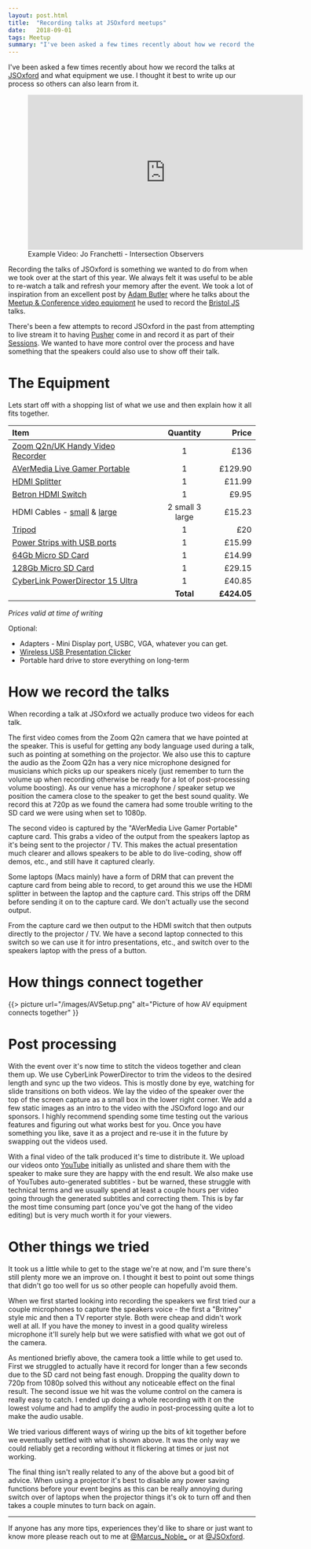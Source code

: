 ```yaml
---
layout: post.html
title:  "Recording talks at JSOxford meetups"
date:   2018-09-01
tags: Meetup
summary: "I've been asked a few times recently about how we record the talks at [JSOxford](https://jsoxford.com) and what equipment we use. I thought it best to write up our process so others can also learn from it."
---
```


I've been asked a few times recently about how we record the talks at [JSOxford](https://jsoxford.com) and what equipment we use. I thought it best to write up our process so others can also learn from it.

<figure class="center" markdown="1">
  <iframe width="560" height="315" src="https://www.youtube.com/embed/UXupD_4uM6g" frameborder="0" allow="encrypted-media" allowfullscreen></iframe>
  <figcaption>Example Video: Jo Franchetti - Intersection Observers</figcaption>
</figure>

Recording the talks of JSOxford is something we wanted to do from when we took over at the start of this year. We always felt it was useful to be able to re-watch a talk and refresh your memory after the event. We took a lot of inspiration from an excellent post by [Adam Butler](https://twitter.com/labfoo) where he talks about the [Meetup & Conference video equipment](https://lab.io/articles/2016/04/09/video-equipment/) he used to record the [Bristol JS](http://www.meetup.com/BristolJS/) talks.

There's been a few attempts to record JSOxford in the past from attempting to live stream it to having [Pusher](https://pusher.com/) come in and record it as part of their [Sessions](https://pusher.com/sessions). We wanted to have more control over the process and have something that the speakers could also use to show off their talk.

# The Equipment

Lets start off with a shopping list of what we use and then explain how it all fits together.

| Item | Quantity | Price |
| :--- | :------: | ----: |
| [Zoom Q2n/UK Handy Video Recorder](https://www.amazon.co.uk/Zoom-Q2n-Handy-Video-Recorder/dp/B01N454CI0/) | 1 | £136 |
| [AVerMedia Live Gamer Portable](https://www.amazon.co.uk/AVerMedia-Live-Gamer-Portable-LGP/dp/B00B2IZ3B0/) | 1 | £129.90 |
| [HDMI Splitter](https://www.amazon.co.uk/Switch-iSolem-Splitter-Input-Output/dp/B006KZBC92) | 1 | £11.99 |
| [Betron HDMI Switch](https://www.amazon.co.uk/Betron-HDMI-Switch-Switcher-Connectors-Black/dp/B00KCPY5Y0/) | 1 | £9.95 |
| HDMI Cables - [small](https://www.amazon.co.uk/dp/B00DNSP6XC/) & [large](https://www.amazon.co.uk/gp/product/B01H7M782G/) | 2 small 3 large | £15.23 |
| [Tripod](https://www.amazon.co.uk/AmazonBasics-60-Inch-Lightweight-Tripod-Bag/dp/B005KP473Q/) | 1 | £20 |
| [Power Strips with USB ports](https://www.amazon.co.uk/Outlets-Protection-Universal-Extension-Shutter-Black-Gray/dp/B01MTS5JJ4/) | 1 | £15.99 |
| [64Gb Micro SD Card](https://www.amazon.co.uk/SanDisk-microSDXC-Memory-Adapter-Performance/dp/B073JYVKNX) | 1 | £14.99 |
| [128Gb Micro SD Card](https://www.amazon.co.uk/SanDisk-microSDXC-Memory-Adapter-Performance/dp/B073JYC4XM) | 1 | £29.15 |
| [CyberLink PowerDirector 15 Ultra](https://www.amazon.co.uk/CyberLink-PowerDirector-15-Ultra-Editors/dp/B01M3T8V5F) | 1 | £40.85 |
| | **Total** | **£424.05** |

_Prices valid at time of writing_

Optional:
* Adapters - Mini Display port, USBC, VGA, whatever you can get.
* [Wireless USB Presentation Clicker](https://www.amazon.co.uk/dp/B000FPGP4U)
* Portable hard drive to store everything on long-term

# How we record the talks

When recording a talk at JSOxford we actually produce two videos for each talk.

The first video comes from the Zoom Q2n camera that we have pointed at the speaker. This is useful for getting any body language used during a talk, such as pointing at something on the projector. We also use this to capture the audio as the Zoom Q2n has a very nice microphone designed for musicians which picks up our speakers nicely (just remember to turn the volume up when recording otherwise be ready for a lot of post-processing volume boosting). As our venue has a microphone / speaker setup we position the camera close to the speaker to get the best sound quality. We record this at 720p as we found the camera had some trouble writing to the SD card we were using when set to 1080p.

The second video is captured by the "AVerMedia Live Gamer Portable" capture card. This grabs a video of the output from the speakers laptop as it's being sent to the projector / TV. This makes the actual presentation much clearer and allows speakers to be able to do live-coding, show off demos, etc., and still have it captured clearly.

Some laptops (Macs mainly) have a form of DRM that can prevent the capture card from being able to record, to get around this we use the HDMI splitter in between the laptop and the capture card. This strips off the DRM before sending it on to the capture card. We don't actually use the second output.

From the capture card we then output to the HDMI switch that then outputs directly to the projector / TV. We have a second laptop connected to this switch so we can use it for intro presentations, etc., and switch over to the speakers laptop with the press of a button.

# How things connect together

{{> picture url="/images/AVSetup.png" alt="Picture of how AV equipment connects together" }}

# Post processing

With the event over it's now time to stitch the videos together and clean them up. We use CyberLink PowerDirector to trim the videos to the desired length and sync up the two videos. This is mostly done by eye, watching for slide transitions on both videos. We lay the video of the speaker over the top of the screen capture as a small box in the lower right corner. We add a few static images as an intro to the video with the JSOxford logo and our sponsors. I highly recommend spending some time testing out the various features and figuring out what works best for you. Once you have something you like, save it as a project and re-use it in the future by swapping out the videos used.

With a final video of the talk produced it's time to distribute it. We upload our videos onto [YouTube](https://www.youtube.com/channel/UCjXR8G5M-iwkHVF26AFFsCQ) initially as unlisted and share them with the speaker to make sure they are happy with the end result. We also make use of YouTubes auto-generated subtitles - but be warned, these struggle with technical terms and we usually spend at least a couple hours per video going through the generated subtitles and correcting them. This is by far the most time consuming part (once you've got the hang of the video editing) but is very much worth it for your viewers.

# Other things we tried

It took us a little while to get to the stage we're at now, and I'm sure there's still plenty more we an improve on. I thought it best to point out some things that didn't go too well for us so other people can hopefully avoid them.

When we first started looking into recording the speakers we first tried our a couple microphones to capture the speakers voice - the first a "Britney" style mic and then a TV reporter style. Both were cheap and didn't work well at all. If you have the money to invest in a good quality wireless microphone it'll surely help but we were satisfied with what we got out of the camera.

As mentioned briefly above, the camera took a little while to get used to. First we struggled to actually have it record for longer than a few seconds due to the SD card not being fast enough. Dropping the quality down to 720p from 1080p solved this without any noticeable effect on the final result. The second issue we hit was the volume control on the camera is really easy to catch. I ended up doing a whole recording with it on the lowest volume and had to amplify the audio in post-processing quite a lot to make the audio usable.

We tried various different ways of wiring up the bits of kit together before we eventually settled with what is shown above. It was the only way we could reliably get a recording without it flickering at times or just not working.

The final thing isn't really related to any of the above but a good bit of advice. When using a projector it's best to disable any power saving functions before your event begins as this can be really annoying during switch over of laptops when the projector things it's ok to turn off and then takes a couple minutes to turn back on again.

---

If anyone has any more tips, experiences they'd like to share or just want to know more please reach out to me at [@Marcus_Noble_](https://twitter.com/Marcus_Noble_) or at [@JSOxford](https://twitter.com/JSOxford).
